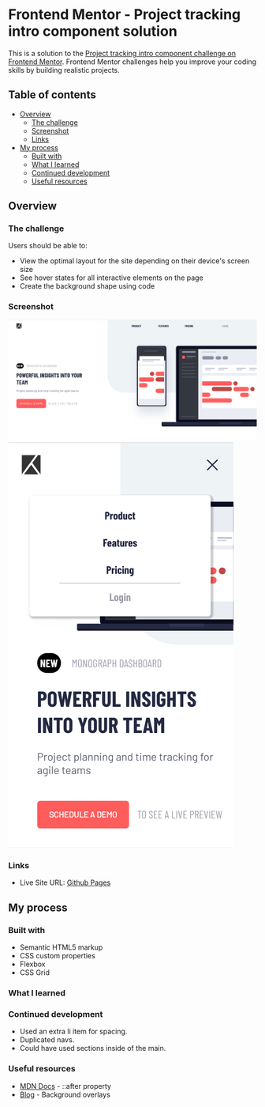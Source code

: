 # Frontend Mentor - Project tracking intro component solution

This is a solution to the [Project tracking intro component challenge on Frontend Mentor](https://www.frontendmentor.io/challenges/project-tracking-intro-component-5d289097500fcb331a67d80e). Frontend Mentor challenges help you improve your coding skills by building realistic projects. 

## Table of contents

- [Overview](#overview)
  - [The challenge](#the-challenge)
  - [Screenshot](#screenshot)
  - [Links](#links)
- [My process](#my-process)
  - [Built with](#built-with)
  - [What I learned](#what-i-learned)
  - [Continued development](#continued-development)
  - [Useful resources](#useful-resources)

## Overview

### The challenge

Users should be able to:

- View the optimal layout for the site depending on their device's screen size
- See hover states for all interactive elements on the page
- Create the background shape using code

### Screenshot

![](./tracking-desktop.png)
![](./tracking-mobile.png)

### Links

- Live Site URL: [Github Pages](https://jdegand.github.io/project-tracking-intro-component/)

## My process

### Built with

- Semantic HTML5 markup
- CSS custom properties
- Flexbox
- CSS Grid

### What I learned

### Continued development

- Used an extra li item for spacing.
- Duplicated navs.
- Could have used sections inside of the main.

### Useful resources

- [MDN Docs](https://developer.mozilla.org/en-US/docs/Web/CSS/::after) - ::after property
- [Blog](https://bryanlrobinson.com/blog/how-to-css-after-elements-for-background-overlays/) - Background overlays
